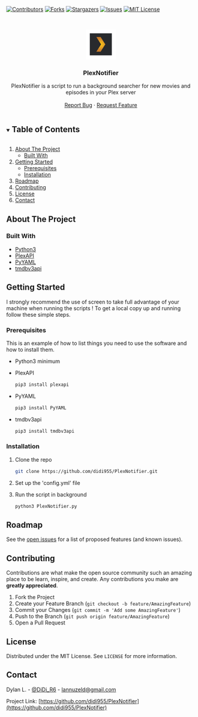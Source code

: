 
[![Contributors][contributors-shield]][contributors-url]
[![Forks][forks-shield]][forks-url]
[![Stargazers][stars-shield]][stars-url]
[![Issues][issues-shield]][issues-url]
[![MIT License][license-shield]][license-url]


<!-- PROJECT LOGO -->
<br />
<p align="center">
  <a href="https://github.com/github_username/PlexNotifier">
    <img src="logo.png" width="80" height="80">
  </a>

  <h3 align="center">PlexNotifier</h3>

  <p align="center">
    PlexNotifier is a script to run a background searcher for new movies and episodes in your Plex server
    <br />
    <br />
    <a href="https://github.com/didi955/PlexNotifier/issues">Report Bug</a>
    ·
    <a href="https://github.com/didi955/PlexNotifier/issues">Request Feature</a>
  </p>
</p>



<!-- TABLE OF CONTENTS -->
<details open="open">
  <summary><h2 style="display: inline-block">Table of Contents</h2></summary>
  <ol>
    <li>
      <a href="#about-the-project">About The Project</a>
      <ul>
        <li><a href="#built-with">Built With</a></li>
      </ul>
    </li>
    <li>
      <a href="#getting-started">Getting Started</a>
      <ul>
        <li><a href="#prerequisites">Prerequisites</a></li>
        <li><a href="#installation">Installation</a></li>
      </ul>
    </li>
    <li><a href="#roadmap">Roadmap</a></li>
    <li><a href="#contributing">Contributing</a></li>
    <li><a href="#license">License</a></li>
    <li><a href="#contact">Contact</a></li>
  </ol>
</details>



<!-- ABOUT THE PROJECT -->
## About The Project


### Built With

* [Python3](https://www.python.org)
* [PlexAPI](https://github.com/pkkid/python-plexapi)
* [PyYAML](https://pyyaml.org)
* [tmdbv3api](https://github.com/AnthonyBloomer/tmdbv3api)



<!-- GETTING STARTED -->
## Getting Started

I strongly recommend the use of screen to take full advantage of your machine when running the scripts !
To get a local copy up and running follow these simple steps.

### Prerequisites

This is an example of how to list things you need to use the software and how to install them.

* Python3 minimum

* PlexAPI
  ```sh
  pip3 install plexapi
  ```
* PyYAML
  ```sh
  pip3 install PyYAML
  ```
  
* tmdbv3api
  ```sh
  pip3 install tmdbv3api
  ```

### Installation

1. Clone the repo
   ```sh
   git clone https://github.com/didi955/PlexNotifier.git
   ```
2. Set up the 'config.yml' file 

3. Run the script in background
   ```sh
   python3 PlexNotifier.py
   ```

<!-- ROADMAP -->
## Roadmap

See the [open issues](https://github.com/didi955/PlexNotifier/issues) for a list of proposed features (and known issues).



<!-- CONTRIBUTING -->
## Contributing

Contributions are what make the open source community such an amazing place to be learn, inspire, and create. Any contributions you make are **greatly appreciated**.

1. Fork the Project
2. Create your Feature Branch (`git checkout -b feature/AmazingFeature`)
3. Commit your Changes (`git commit -m 'Add some AmazingFeature'`)
4. Push to the Branch (`git push origin feature/AmazingFeature`)
5. Open a Pull Request



<!-- LICENSE -->
## License

Distributed under the MIT License. See `LICENSE` for more information.


<!-- CONTACT -->
## Contact

Dylan L. - [@DiDi_R6](https://twitter.com/didi_r6) - lannuzeld@gmail.com

Project Link: [https://github.com/didi955/PlexNotifier](https://github.com/didi955/PlexNotifier)



<!-- MARKDOWN LINKS & IMAGES -->
<!-- https://www.markdownguide.org/basic-syntax/#reference-style-links -->
[contributors-shield]: https://img.shields.io/github/contributors/didi955/PlexNotifier.svg?style=for-the-badge
[contributors-url]: https://github.com/didi955/PlexNotifier/graphs/contributors
[forks-shield]: https://img.shields.io/github/forks/didi955/PlexNotifier.svg?style=for-the-badge
[forks-url]: https://github.com/didi955/PlexNotifier/network/members
[stars-shield]: https://img.shields.io/github/stars/didi955/PlexNotifier.svg?style=for-the-badge
[stars-url]: https://github.com/didi955/PlexNotifier/stargazers
[issues-shield]: https://img.shields.io/github/issues/didi955/PlexNotifier.svg?style=for-the-badge
[issues-url]: https://github.com/didi955/PlexNotifier/issues
[license-shield]: https://img.shields.io/github/license/didi955/PlexNotifier.svg?style=for-the-badge
[license-url]: https://github.com/didi955/PlexNotifier/blob/master/LICENSE.txt
